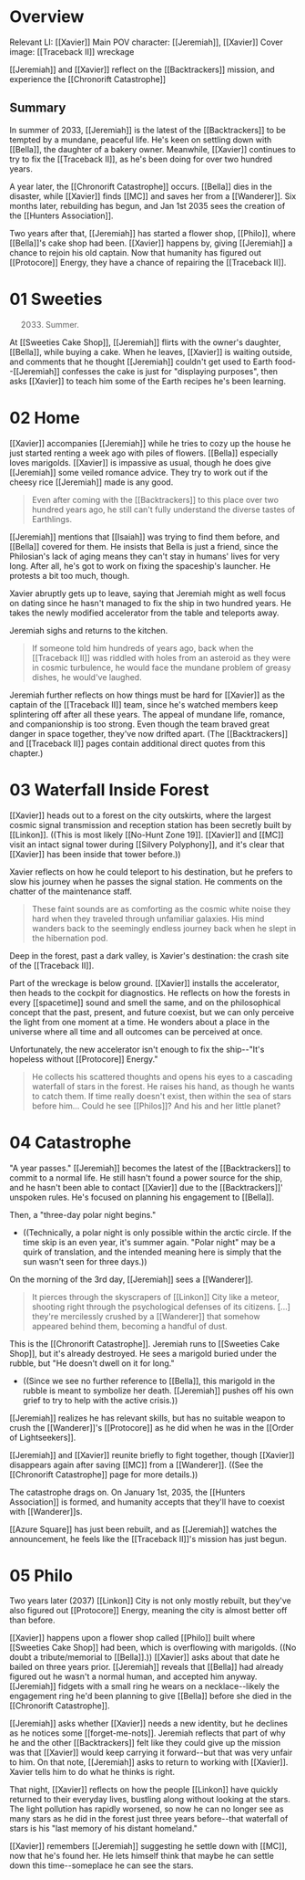 # Overview
Relevant LI: [[Xavier]]
Main POV character: [[Jeremiah]], [[Xavier]]
Cover image: [[Traceback II]] wreckage

[[Jeremiah]] and [[Xavier]] reflect on the [[Backtrackers]] mission, and experience the [[Chronorift Catastrophe]]

## Summary
In summer of 2033, [[Jeremiah]] is the latest of the [[Backtrackers]] to be tempted by a mundane, peaceful life. He's keen on settling down with [[Bella]], the daughter of a bakery owner. Meanwhile, [[Xavier]] continues to try to fix the [[Traceback II]], as he's been doing for over two hundred years.

A year later, the [[Chronorift Catastrophe]] occurs. [[Bella]] dies in the disaster, while [[Xavier]] finds [[MC]] and saves her from a [[Wanderer]]. Six months later, rebuilding has begun, and Jan 1st 2035 sees the creation of the [[Hunters Association]].

Two years after that, [[Jeremiah]] has started a flower shop, [[Philo]], where [[Bella]]'s cake shop had been. [[Xavier]] happens by, giving [[Jeremiah]] a chance to rejoin his old captain. Now that humanity has figured out [[Protocore]] Energy, they have a chance of repairing the [[Traceback II]].

# 01 Sweeties
> 2033. Summer.

At [[Sweeties Cake Shop]], [[Jeremiah]] flirts with the owner's daughter, [[Bella]], while buying a cake. When he leaves, [[Xavier]] is waiting outside, and comments that he thought [[Jeremiah]] couldn't get used to Earth food--[[Jeremiah]] confesses the cake is just for "displaying purposes", then asks [[Xavier]] to teach him some of the Earth recipes he's been learning.

# 02 Home
[[Xavier]] accompanies [[Jeremiah]] while he tries to cozy up the house he just started renting a week ago with piles of flowers. [[Bella]] especially loves marigolds. [[Xavier]] is impassive as usual, though he does give [[Jeremiah]] some veiled romance advice. They try to work out if the cheesy rice [[Jeremiah]] made is any good.

> Even after coming with the [[Backtrackers]] to this place over two hundred years ago, he still can't fully understand the diverse tastes of Earthlings.

[[Jeremiah]] mentions that [[Isaiah]] was trying to find them before, and [[Bella]] covered for them. He insists that Bella is just a friend, since the Philosian's lack of aging means they can't stay in humans' lives for very long. After all, he's got to work on fixing the spaceship's launcher. He protests a bit too much, though.

Xavier abruptly gets up to leave, saying that Jeremiah might as well focus on dating since he hasn't managed to fix the ship in two hundred years. He takes the newly modified accelerator from the table and teleports away.

Jeremiah sighs and returns to the kitchen.

> If someone told him hundreds of years ago, back when the [[Traceback II]] was riddled with holes from an asteroid as they were in cosmic turbulence, he would face the mundane problem of greasy dishes, he would've laughed.

Jeremiah further reflects on how things must be hard for [[Xavier]] as the captain of the [[Traceback II]] team, since he's watched members keep splintering off after all these years. The appeal of mundane life, romance, and companionship is too strong. Even though the team braved great danger in space together, they've now drifted apart. (The [[Backtrackers]] and [[Traceback II]] pages contain additional direct quotes from this chapter.)

# 03 Waterfall Inside Forest
[[Xavier]] heads out to a forest on the city outskirts, where the largest cosmic signal transmission and reception station has been secretly built by [[Linkon]]. ((This is most likely [[No-Hunt Zone 19]]. [[Xavier]] and [[MC]] visit an intact signal tower during [[Silvery Polyphony]], and it's clear that [[Xavier]] has been inside that tower before.))

Xavier reflects on how he could teleport to his destination, but he prefers to slow his journey when he passes the signal station. He comments on the chatter of the maintenance staff.

> These faint sounds are as comforting as the cosmic white noise they hard when they traveled through unfamiliar galaxies. His mind wanders back to the seemingly endless journey back when he slept in the hibernation pod.

Deep in the forest, past a dark valley, is Xavier's destination: the crash site of the [[Traceback II]].

Part of the wreckage is below ground. [[Xavier]] installs the accelerator, then heads to the cockpit for diagnostics. He reflects on how the forests in every [[spacetime]] sound and smell the same, and on the philosophical concept that the past, present, and future coexist, but we can only perceive the light from one moment at a time. He wonders about a place in the universe where all time and all outcomes can be perceived at once.

Unfortunately, the new accelerator isn't enough to fix the ship--"It's hopeless without [[Protocore]] Energy."

> He collects his scattered thoughts and opens his eyes to a cascading waterfall of stars in the forest. 
> He raises his hand, as though he wants to catch them. If time really doesn't exist, then within the sea of stars before him... Could he see [[Philos]]? And his and her little planet?

# 04 Catastrophe
"A year passes."
[[Jeremiah]] becomes the latest of the [[Backtrackers]] to commit to a normal life. He still hasn't found a power source for the ship, and he hasn't been able to contact [[Xavier]] due to the [[Backtrackers]]' unspoken rules. He's focused on planning his engagement to [[Bella]].

Then, a "three-day polar night begins."
* ((Technically, a polar night is only possible within the arctic circle. If the time skip is an even year, it's summer again. "Polar night" may be a quirk of translation, and the intended meaning here is simply that the sun wasn't seen for three days.))

On the morning of the 3rd day, [[Jeremiah]] sees a [[Wanderer]].
> It pierces through the skyscrapers of [[Linkon]] City like a meteor, shooting right through the psychological defenses of its citizens. [...] they're mercilessly crushed by a [[Wanderer]] that somehow appeared behind them, becoming a handful of dust.

This is the [[Chronorift Catastrophe]]. Jeremiah runs to [[Sweeties Cake Shop]], but it's already destroyed. He sees a marigold buried under the rubble, but "He doesn't dwell on it for long."
* ((Since we see no further reference to [[Bella]], this marigold in the rubble is meant to symbolize her death. [[Jeremiah]] pushes off his own grief to try to help with the active crisis.))

[[Jeremiah]] realizes he has relevant skills, but has no suitable weapon to crush the [[Wanderer]]'s [[Protocore]] as he did when he was in the [[Order of Lightseekers]].

[[Jeremiah]] and [[Xavier]] reunite briefly to fight together, though [[Xavier]] disappears again after saving [[MC]] from a [[Wanderer]]. ((See the [[Chronorift Catastrophe]] page for more details.))

The catastrophe drags on. On January 1st, 2035, the [[Hunters Association]] is formed, and humanity accepts that they'll have to coexist with [[Wanderer]]s.

[[Azure Square]] has just been rebuilt, and as [[Jeremiah]] watches the announcement, he feels like the [[Traceback II]]'s mission has just begun.

# 05 Philo
Two years later (2037) [[Linkon]] City is not only mostly rebuilt, but they've also figured out [[Protocore]] Energy, meaning the city is almost better off than before.

[[Xavier]] happens upon a flower shop called [[Philo]] built where [[Sweeties Cake Shop]] had been, which is overflowing with marigolds. ((No doubt a tribute/memorial to [[Bella]].)) [[Xavier]] asks about that date he bailed on three years prior. [[Jeremiah]] reveals that [[Bella]] had already figured out he wasn't a normal human, and accepted him anyway. [[Jeremiah]] fidgets with a small ring he wears on a necklace--likely the engagement ring he'd been planning to give [[Bella]] before she died in the [[Chronorift Catastrophe]].

[[Jeremiah]] asks whether [[Xavier]] needs a new identity, but he declines as he notices some [[forget-me-nots]]. Jeremiah reflects that part of why he and the other [[Backtrackers]] felt like they could give up the mission was that [[Xavier]] would keep carrying it forward--but that was very unfair to him. On that note, [[Jeremiah]] asks to return to working with [[Xavier]]. Xavier tells him to do what he thinks is right.

That night, [[Xavier]] reflects on how the people [[Linkon]] have quickly returned to their everyday lives, bustling along without looking at the stars. The light pollution has rapidly worsened, so now he can no longer see as many stars as he did in the forest just three years before--that waterfall of stars is his "last memory of his distant homeland."

[[Xavier]] remembers [[Jeremiah]] suggesting he settle down with [[MC]], now that he's found her. He lets himself think that maybe he can settle down this time--someplace he can see the stars.